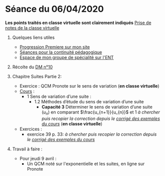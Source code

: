 # Séance du 06/04/2020

__Les points traités en classe virtuelle sont clairement indiqués__
[Prise de notes de la classe virtuelle](https://frederic-junier.github.io/Premiere/ContinuitePedagogique/notes/2020-04-06-Note-09-06.pdf)

1. Quelques liens utiles 
   * [Progression Premiere sur mon site](http://www.frederic-junier.org/Premiere2020/Progression/Premiere_2020.html)
   * [Séances pour la continuité pédagogique](https://frederic-junier.github.io/Premiere/)
   * [Espace de mon groupe de spécialité sur l'ENT]()

2. Récolte du [DM n°10](https://frederic-junier.org/Premiere2020/Cours/Premiere-DM-exponentielle-suite-Web.pdf)

3. Chapitre Suites Partie 2:
   * Exercice : QCM Pronote sur le sens de variation (__en classe virtuelle__) 
   * [Cours](https://frederic-junier.org/Premiere2020/Cours/PremiereCoursSuitesPartie2-2019V1-Web.pdf)  :
     * 1 Sens de variation d’une suite :
       * 1.2 Méthodes d’étude du sens de variation d’une suite
         * __Capacité 3__ Déterminer le sens de variation d’une suite $(u_n )$ en comparant $\frac{u_{n+1}}{u_{n}}$ et 1 _à chercher puis recopier la correction depuis le [corrigé des exemples du cours](https://frederic-junier.github.io/Premiere/SuitesPartie2/Exos/Corrige-Exos-SuitesPartie2-2019.pdf)_  (__en classe virtuelle__) 
   * Exercices :
     * exercice 39  p. 33: _à chercher puis recopier la correction depuis le [corrigé des exemples du cours](https://frederic-junier.github.io/Premiere/SuitesPartie2/Exos/Corrige-Exos-SuitesPartie2-2019.pdf)_
4. Travail à faire :
   * Pour jeudi 9 avril :
     * Un QCM noté sur l'exponentielle et les suites, en ligne sur Pronote
